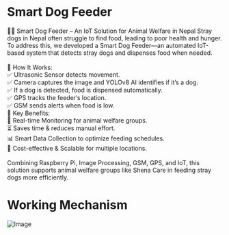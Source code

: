 # Smart Dog Feeder
🐶📡 Smart Dog Feeder – An IoT Solution for Animal Welfare in Nepal
Stray dogs in Nepal often struggle to find food, leading to poor health and hunger. To address this, we developed a Smart Dog Feeder—an automated IoT-based system that detects stray dogs and dispenses food when needed. <br/>
<br/>
🔹 How It Works:<br/>
✅ Ultrasonic Sensor detects movement.<br/>
✅ Camera captures the image and YOLOv8 AI identifies if it’s a dog.<br/>
✅ If a dog is detected, food is dispensed automatically.<br/>
✅ GPS tracks the feeder’s location.<br/>
✅ GSM sends alerts when food is low.<br/>
🔹 Key Benefits:<br/>
📲 Real-time Monitoring for animal welfare groups.<br/>
⏳ Saves time & reduces manual effort.<br/>
📊 Smart Data Collection to optimize feeding schedules.<br/>
💸 Cost-effective & Scalable for multiple locations.<br/>
<br/>
Combining Raspberry Pi, Image Processing, GSM, GPS, and IoT, this solution supports animal welfare groups like Shena Care in feeding stray dogs more efficiently.
<br/>
# Working Mechanism
![Image](https://github.com/user-attachments/assets/05a35029-733d-4430-bb97-4af7ee151176)
